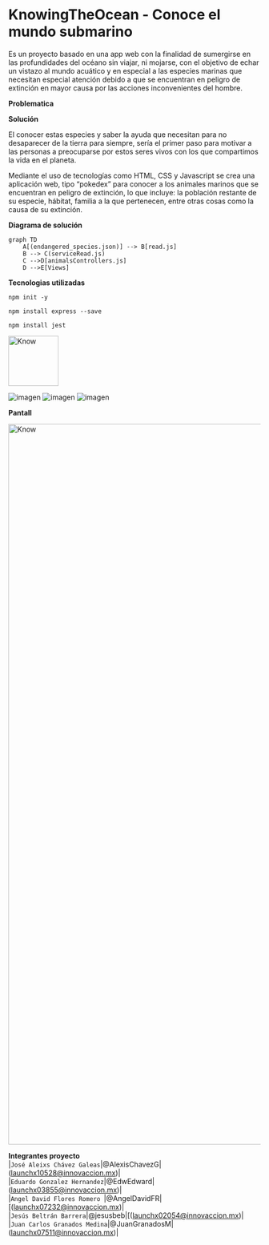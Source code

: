 # KnowingTheOcean - Conoce el mundo submarino

Es un proyecto basado en una app web con la finalidad de sumergirse en las profundidades del océano sin viajar, ni mojarse, con el objetivo de echar un vistazo al mundo acuático y en especial a las especies marinas que necesitan especial atención debido a que se encuentran en peligro de extinción en mayor causa por las acciones inconvenientes del hombre.

**Problematica**

**Solución**

El conocer estas especies y saber la ayuda que necesitan para no desaparecer de la tierra para siempre, sería el primer paso para motivar a las personas a preocuparse por estos seres vivos con los que compartimos la vida en el planeta.

Mediante el uso de tecnologías como HTML, CSS y Javascript se crea una aplicación web, tipo “pokedex” para conocer a los animales marinos que se encuentran en peligro de extinción, lo que incluye: la población restante de su especie, hábitat, familia a la que pertenecen, entre otras cosas como la causa de su extinción.

**Diagrama de solución**

```mermaid
graph TD
    A[(endangered_species.json)] --> B[read.js]
    B --> C(serviceRead.js)
    C -->D[animalsControllers.js]
    D -->E[Views]
```

**Tecnologias utilizadas**
```
npm init -y  
```
```
npm install express --save  
```
```
npm install jest  
```
<img width="100" alt="Know" src="https://user-images.githubusercontent.com/99348169/168500015-610ff0d3-e1f5-481a-a080-0772277b03ea.png"> 

![imagen](https://user-images.githubusercontent.com/99348169/168501322-0ff611c0-10eb-4c17-8ca7-fde8cb493351.png)
![imagen](https://user-images.githubusercontent.com/99348169/168501342-ebc78840-b77c-44c5-b7dc-c323a716c37f.png)
![imagen](https://user-images.githubusercontent.com/99348169/168501402-0afcaead-e432-4920-8896-8da946f63b03.png)

**Pantall**  

<img width="1440" alt="Know" src="https://user-images.githubusercontent.com/99348169/168503662-b9045b2d-afbf-4c71-8a72-b5314270428a.png"> 


**Integrantes proyecto**  
|`José Aleixs Chávez Galeas`|@AlexisChavezG|(launchx10528@innovaccion.mx)|  
|`Eduardo Gonzalez Hernandez`|@EdwEdward|(launchx03855@innovaccion.mx)|  
|`Angel David Flores Romero `|@AngelDavidFR|[(launchx07232@innovaccion.mx)|  
|`Jesús Beltrán Barrera`|@jesusbeb|[(launchx02054@innovaccion.mx)|  
|`Juan Carlos Granados Medina`|@JuanGranadosM|(launchx07511@innovaccion.mx)|  
